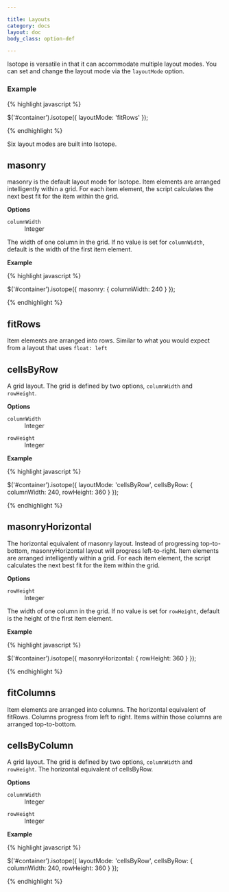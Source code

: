 ```yaml
---

title: Layouts
category: docs
layout: doc
body_class: option-def

---
```


Isotope is versatile in that it can accommodate multiple layout modes. You can set and change the layout mode via the `layoutMode` option.

### Example

{% highlight javascript %}

$('#container').isotope({ layoutMode: 'fitRows' });

{% endhighlight %}

Six layout modes are built into Isotope.

<h2 id="masonry">masonry</h2>

masonry is the default layout mode for Isotope. Item elements are arranged intelligently within a grid. For each item element, the script calculates the next best fit for the item within the grid.

**Options**

<dl class="clearfix">
  <dt><code>columnWidth</code></dt>
  <dd class="option-type">Integer</dd>
</dl>

The width of one column in the grid. If no value is set for `columnWidth`, default is the width of the first item element.

**Example**

{% highlight javascript %}

$('#container').isotope({
  masonry: {
    columnWidth: 240
  }
});

{% endhighlight %}

<h2 id="fitRows">fitRows</h2>

Item elements are arranged into rows. Similar to what you would expect from a layout that uses `float: left`

<h2 id="cellsByRow">cellsByRow</h2>

A grid layout. The grid is defined by two options, `columnWidth` and `rowHeight`.

**Options**

<dl class="clearfix">
  <dt><code>columnWidth</code></dt>
  <dd class="option-type">Integer</dd>
</dl>
<dl class="clearfix">
  <dt><code>rowHeight</code></dt>
  <dd class="option-type">Integer</dd>
</dl>

**Example**

{% highlight javascript %}

$('#container').isotope({
  layoutMode: 'cellsByRow',
  cellsByRow: {
    columnWidth: 240,
    rowHeight: 360
  }
});

{% endhighlight %}

<h2 id="masonryHorizontal">masonryHorizontal</h2>

The horizontal equivalent of masonry layout. Instead of progressing top-to-bottom, masonryHorizontal layout will progress left-to-right. Item elements are arranged intelligently within a grid. For each item element, the script calculates the next best fit for the item within the grid.

**Options**

<dl class="clearfix">
  <dt><code>rowHeight</code></dt>
  <dd class="option-type">Integer</dd>
</dl>

The width of one column in the grid. If no value is set for `rowHeight`, default is the height of the first item element.

**Example**

{% highlight javascript %}

$('#container').isotope({
  masonryHorizontal: {
    rowHeight: 360
  }
});

{% endhighlight %}

<h2 id="fitRows">fitColumns</h2>

Item elements are arranged into columns. The horizontal equivalent of fitRows. Columns progress from left to right. Items within those columns are arranged top-to-bottom.

<h2 id="cellsByRow">cellsByColumn</h2>

A grid layout. The grid is defined by two options, `columnWidth` and `rowHeight`. The horizontal equivalent of cellsByRow.

**Options**

<dl class="clearfix">
  <dt><code>columnWidth</code></dt>
  <dd class="option-type">Integer</dd>
</dl>
<dl class="clearfix">
  <dt><code>rowHeight</code></dt>
  <dd class="option-type">Integer</dd>
</dl>

**Example**

{% highlight javascript %}

$('#container').isotope({
  layoutMode: 'cellsByRow',
  cellsByRow: {
    columnWidth: 240,
    rowHeight: 360
  }
});

{% endhighlight %}
